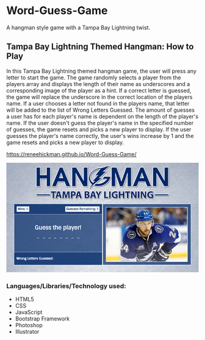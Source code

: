 # Word-Guess-Game

A hangman style game with a Tampa Bay Lightning twist.

## Tampa Bay Lightning Themed Hangman: How to Play

In this Tampa Bay Lightning themed hangman game, the user will press any letter to start the game. The game randomly selects a player from the players array and displays the length of their name as underscores and a corresponding image of the player as a hint. If a correct letter is guessed, the game will replace the underscore in the correct location of the players name. If a user chooses a letter not found in the players name, that letter will be added to the list of Wrong Letters Guessed. The amount of guesses a user has for each player's name is dependent on the length of the player's name. If the user doesn't guess the player's name in the specified number of guesses, the game resets and picks a new player to display. If the user guesses the player's name correctly, the user's wins increase by 1 and the game resets and picks a new player to display.

https://reneehickman.github.io/Word-Guess-Game/

![ScreenShot](/assets/images/screenshot2.PNG)

### Languages/Libraries/Technology used:
- HTML5
- CSS
- JavaScript
- Bootstrap Framework
- Photoshop
- Illustrator







